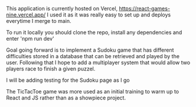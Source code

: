 This application is currently hosted on Vercel, https://react-games-nine.vercel.app/
I used it as it was really easy to set up and deploys everytime I merge to main.

To run it locally you should clone the repo, install any dependencies and enter 'npm run dev'

Goal going forward is to implement a Sudoku game that has different difficulties stored in a database that can be retrieved and played by the user.
Following that I hope to add a multiplayer system that would allow two players race to finish a given puzzel.

I will be adding testing for the Sudoku page as I go

The TicTacToe game was more used as an initial training to warm up to React and JS rather than as a showpiece project.
